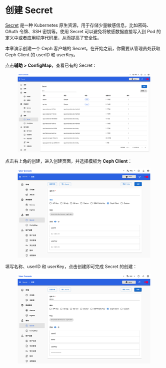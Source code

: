 # 创建 Secret

<a target="_blank" rel="noopener noreferrer" href="https://t9k.github.io/user-manuals/latest/modules/auxiliary/secret.html">Secret</a> 是一种 Kubernetes 原生资源，用于存储少量敏感信息，比如密码、OAuth 令牌、SSH 密钥等。使用 Secret 可以避免将敏感数据直接写入到 Pod 的定义中或者应用程序代码里，从而提高了安全性。

本章演示创建一个 Ceph 客户端的 Secret。在开始之前，你需要从管理员处获取 Ceph Client 的 userID 和 userKey。

点击**辅助 > ConfigMap**，查看已有的 Secret：

<figure class="screenshot">
  <img alt="list-secret" src="../assets/auxiliary/list-secret.png" />
</figure>

点击右上角的创建，进入创建页面，并选择模板为 **Ceph Client**：

<figure class="screenshot">
  <img alt="create-secret-1" src="../assets/auxiliary/create-secret-1.png" />
</figure>

填写名称、userID 和 userKey，点击创建即可完成 Secret 的创建：

<figure class="screenshot">
  <img alt="create-secret-2" src="../assets/auxiliary/create-secret-2.png" />
</figure>
